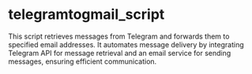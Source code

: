 # telegramtogmail_script
This script retrieves messages from Telegram and forwards them to specified email addresses. It automates message delivery by integrating Telegram API for message retrieval and an email service for sending messages, ensuring efficient communication.

